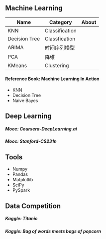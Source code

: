 ## Machine Learning

| Name          | Category       | About |
| ------------- | -------------- | ----- |
| KNN           | Classification |       |
| Decision Tree | Classfication  |       |
| ARIMA         | 时间序列模型   |       |
| PCA           | 降维           |       |
| KMeans        | Clustering     |       |



#### Reference Book: Machine Learning In Action

* KNN
* Decision Tree
* Naive Bayes



## Deep Learning

##### Mooc: Coursera-DeepLearning.ai



##### Mooc: Stanford-CS231n



## Tools

* Numpy
* Pandas
* Matplotlib
* SciPy
* PySpark



## Data Competition

##### Kaggle: Titanic

##### Kaggle: Bag of words meets bags of popcorn